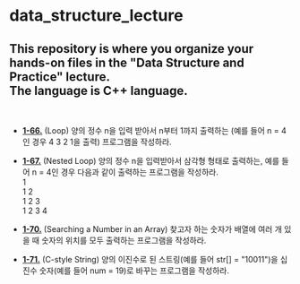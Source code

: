 data_structure_lecture
===
This repository is where you organize your hands-on files in the **"Data Structure and Practice"** lecture.  
The language is **C++** language.
---
<br/>

- [**1-66.**](https://github.com/nanami-tomoe/data_structure_lecture/blob/main/1-66.cpp) (Loop) 양의 정수 n을 입력 받아서 n부터 1까지 출력하는 (예를 들어 n = 4인 경우 4 3 2 1을 출력) 프로그램을 작성하라.

- [**1-67.**](https://github.com/nanami-tomoe/data_structure_lecture/blob/main/1-67.cpp) (Nested Loop) 양의 정수 n을 입력받아서 삼각형 형태로 출력하는, 예를 들어 n = 4인 경우 다음과 같이 출력하는 프로그램을 작성하라. <br/>
1<br/>
1 2<br/>
1 2 3<br/>
1 2 3 4<br/>

- [**1-70.**](https://github.com/nanami-tomoe/data_structure_lecture/blob/main/1-70.cpp) (Searching a Number in an Array) 찾고자 하는 숫자가 배열에 여러 개 있을 때 숫자의 위치를 모두 출력하는 프로그램을 작성하라.

- [**1-71.**](https://github.com/nanami-tomoe/data_structure_lecture/blob/main/1-71.cpp) (C-style String) 양의 이진수로 된 스트링(예를 들어 str[] = "10011")을 십진수 숫자(예를 들어 num = 19)로 바꾸는 프로그램을 작성하라.
